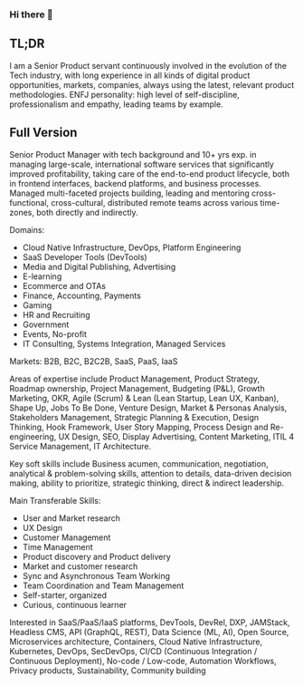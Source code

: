 ### Hi there 👋

<!--
**gianfranco-l/gianfranco-l** is a ✨ _special_ ✨ repository because its `README.md` (this file) appears on your GitHub profile.

I do Product Management in Tech :)

- 🔭 I’m currently working on Cloud Native, B2B SaaS / PaaS and Developer Tools
- 🌱 I’m continously learning about Tech Business, Product Methodologies and Development Frameworks
- 📫 How to reach me: [LinkedIn](https://www.linkedin.com/in/gianfrancolongi/) or [Personal Website](glpm.carrd.co)
- 😄 Pronouns: he/him
- ⚡ Fun fact: I am into minimalism and board games. Mastering both at the same time is hard. 
-->

## TL;DR

I am a Senior Product servant continuously involved in the evolution of the Tech industry, with long experience in all kinds of digital product
opportunities, markets, companies, always using the latest, relevant product methodologies. ENFJ personality: high level of self-discipline,
professionalism and empathy, leading teams by example.


## Full Version

Senior Product Manager with tech background and 10+ yrs exp. in managing large-scale, international software services that significantly improved profitability, taking care of the end-to-end product lifecycle, both in frontend interfaces, backend platforms, and business processes. Managed multi-faceted projects building, leading and mentoring cross-functional, cross-cultural, distributed remote teams across various time-zones, both directly and indirectly. 

Domains: 
- Cloud Native Infrastructure, DevOps, Platform Engineering
- SaaS Developer Tools (DevTools)
- Media and Digital Publishing, Advertising
- E-learning
- Ecommerce and OTAs
- Finance, Accounting, Payments
- Gaming 
- HR and Recruiting
- Government
- Events, No-profit
- IT Consulting, Systems Integration, Managed Services

Markets: B2B, B2C, B2C2B, SaaS, PaaS, IaaS

Areas of expertise include Product Management, Product Strategy, Roadmap ownership, Project Management, Budgeting (P&L), Growth Marketing, OKR, Agile
(Scrum) & Lean (Lean Startup, Lean UX, Kanban), Shape Up, Jobs To Be Done, Venture Design, Market & Personas Analysis, Stakeholders Management, Strategic
Planning & Execution, Design Thinking, Hook Framework, User Story Mapping, Process Design and Re-engineering, UX Design, SEO, Display Advertising,
Content Marketing, ITIL 4 Service Management, IT Architecture. 

Key soft skills include Business acumen, communication, negotiation, analytical & problem-solving skills, attention to details, data-driven decision
making, ability to prioritize, strategic thinking, direct & indirect leadership. 

Main Transferable Skills: 
- User and Market research
- UX Design
- Customer Management
- Time Management
- Product discovery and Product delivery
- Market and customer research
- Sync and Asynchronous Team Working
- Team Coordination and Team Management
- Self-starter, organized
- Curious, continuous learner

Interested in SaaS/PaaS/IaaS platforms, DevTools, DevRel, DXP, JAMStack, Headless CMS, API (GraphQL, REST), Data Science (ML, AI), Open Source,
Microservices architecture, Containers, Cloud Native Infrastructure, Kubernetes, DevOps, SecDevOps, CI/CD (Continuous Integration / Continuous
Deployment), No-code / Low-code, Automation Workflows, Privacy products, Sustainability, Community building
